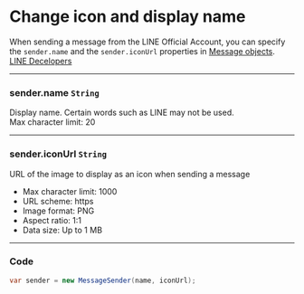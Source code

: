 # Change icon and display name
When sending a message from the LINE Official Account, you can specify the `sender.name` and the `sender.iconUrl` properties in [Message objects](https://developers.line.biz/en/reference/messaging-api/#message-objects).   
[LINE Decelopers](https://developers.line.biz/en/reference/messaging-api/#icon-nickname-switch)

---

### sender.name `String`   
Display name. Certain words such as LINE may not be used.  
Max character limit: 20

---

### sender.iconUrl `String`
URL of the image to display as an icon when sending a message
- Max character limit: 1000
- URL scheme: https
- Image format: PNG
- Aspect ratio: 1:1
- Data size: Up to 1 MB

---

### Code
```cs
var sender = new MessageSender(name, iconUrl);
```
